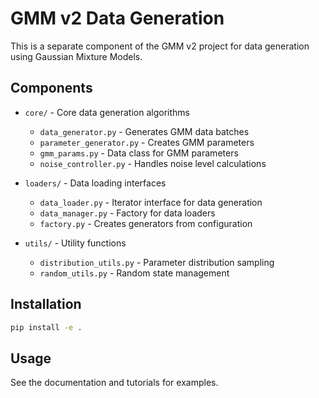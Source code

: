 # GMM v2 Data Generation

This is a separate component of the GMM v2 project for data generation using Gaussian Mixture Models.

## Components

- `core/` - Core data generation algorithms
  - `data_generator.py` - Generates GMM data batches
  - `parameter_generator.py` - Creates GMM parameters
  - `gmm_params.py` - Data class for GMM parameters
  - `noise_controller.py` - Handles noise level calculations

- `loaders/` - Data loading interfaces
  - `data_loader.py` - Iterator interface for data generation
  - `data_manager.py` - Factory for data loaders
  - `factory.py` - Creates generators from configuration

- `utils/` - Utility functions
  - `distribution_utils.py` - Parameter distribution sampling
  - `random_utils.py` - Random state management

## Installation

```bash
pip install -e .
```

## Usage

See the documentation and tutorials for examples.
